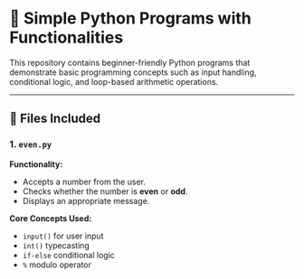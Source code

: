 # 🐍 Simple Python Programs with Functionalities

This repository contains beginner-friendly Python programs that demonstrate basic programming concepts such as input handling, conditional logic, and loop-based arithmetic operations.

---

## 📁 Files Included

### 1. `even.py`
**Functionality:**  
- Accepts a number from the user.
- Checks whether the number is **even** or **odd**.
- Displays an appropriate message.

**Core Concepts Used:**  
- `input()` for user input  
- `int()` typecasting  
- `if-else` conditional logic  
- `%` modulo operator
